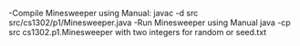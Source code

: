 -Compile Minesweeper using Manual:
javac -d src src/cs1302/p1/Minesweeper.java
-Run Minesweeper using Manual
java -cp src cs1302.p1.Minesweeper with two integers for random or seed.txt